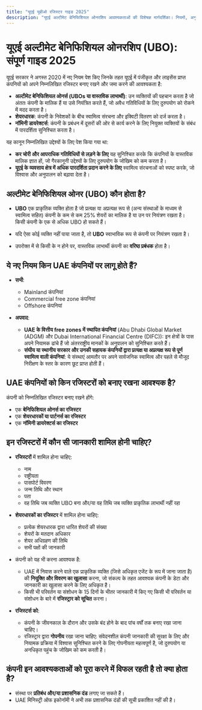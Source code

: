 ```yaml
---
title: "यूएई यूबीओ रजिस्टर गाइड 2025"
description: "यूएई अल्टीमेट बेनिफिशियल ओनरशिप आवश्यकताओं की विशेषज्ञ मार्गदर्शिका। नियमों, अनुपालन और रिपोर्टिंग दायित्वों का पूर्ण अवलोकन।"
---
```


# यूएई अल्टीमेट बेनिफिशियल ओनरशिप (UBO): संपूर्ण गाइड 2025

यूएई सरकार ने अगस्त 2020 में नए नियम पेश किए जिनके तहत यूएई में पंजीकृत और लाइसेंस प्राप्त कंपनियों को अपने निम्नलिखित रजिस्टर बनाए रखने और जमा करने की आवश्यकता है:

- **अल्टीमेट बेनिफिशियल ओनर्स (UBOs या वास्तविक लाभार्थी)**: उन व्यक्तियों की पहचान करता है जो अंततः कंपनी के मालिक हैं या उसे नियंत्रित करते हैं, जो अवैध गतिविधियों के लिए दुरुपयोग को रोकने में मदद करता है।
- **शेयरधारक**: कंपनी के निवेशकों के बीच स्वामित्व संरचना और इक्विटी वितरण को दर्ज करता है।
- **नॉमिनी डायरेक्टर्स**: कंपनी के प्रबंधन में दूसरों की ओर से कार्य करने के लिए नियुक्त व्यक्तियों के संबंध में पारदर्शिता सुनिश्चित करता है।

यह कानून निम्नलिखित उद्देश्यों के लिए पेश किया गया था:

- **कर चोरी और आपराधिक गतिविधियों से लड़ने के लिए** यह सुनिश्चित करके कि कंपनियों के वास्तविक मालिक ज्ञात हों, जो गैरकानूनी उद्देश्यों के लिए दुरुपयोग के जोखिम को कम करता है।
- **यूएई के व्यवसाय क्षेत्र में अधिक पारदर्शिता प्रदान करने के लिए** स्वामित्व संरचनाओं को स्पष्ट करके, जो विश्वास और अनुपालन को बढ़ावा देता है।

## अल्टीमेट बेनिफिशियल ओनर (UBO) कौन होता है?

- **UBO** एक प्राकृतिक व्यक्ति होता है जो प्रत्यक्ष या अप्रत्यक्ष रूप से (अन्य संस्थाओं के माध्यम से स्वामित्व सहित) कंपनी के कम से कम 25% शेयरों का मालिक है या उन पर नियंत्रण रखता है। किसी कंपनी के एक से अधिक UBO हो सकते हैं।

- यदि ऐसा कोई व्यक्ति नहीं पाया जाता है, तो **UBO** स्वाभाविक रूप से कंपनी पर नियंत्रण रखता है।

- उपरोक्त में से किसी के न होने पर, वास्तविक लाभार्थी कंपनी का **वरिष्ठ प्रबंधक** होता है।

## ये नए नियम किन UAE कंपनियों पर लागू होते हैं?

- **सभी**:

  - Mainland कंपनियां
  - Commercial free zone कंपनियां
  - Offshore कंपनियां

- **अपवाद**:
  - **UAE के वित्तीय free zones में स्थापित कंपनियां** (Abu Dhabi Global Market (ADGM) और Dubai International Financial Centre (DIFC)): इन क्षेत्रों के पास अपने नियामक ढांचे हैं जो अंतरराष्ट्रीय मानकों के अनुपालन को सुनिश्चित करते हैं।
  - **संघीय या स्थानीय सरकार और उनकी सहायक कंपनियों द्वारा प्रत्यक्ष या अप्रत्यक्ष रूप से पूर्ण स्वामित्व वाली कंपनियां**: ये संस्थाएं आमतौर पर अपने सार्वजनिक स्वामित्व और पहले से मौजूद निरीक्षण के स्तर के कारण छूट प्राप्त होती हैं।

## UAE कंपनियों को किन रजिस्टरों को बनाए रखना आवश्यक है?

कंपनी को निम्नलिखित रजिस्टर बनाए रखने होंगे:

- एक **बेनिफिशियल ओनर्स का रजिस्टर**
- एक **शेयरधारकों या पार्टनर्स का रजिस्टर**
- एक **नॉमिनी डायरेक्टर्स का रजिस्टर**

## इन रजिस्टरों में कौन सी जानकारी शामिल होनी चाहिए?

- **रजिस्टरों** में शामिल होना चाहिए:

  - नाम
  - राष्ट्रीयता
  - पासपोर्ट विवरण
  - जन्म तिथि और स्थान
  - पता
  - वह तिथि जब व्यक्ति UBO बना और/या वह तिथि जब व्यक्ति प्राकृतिक लाभार्थी नहीं रहा

- **शेयरधारकों का रजिस्टर** में शामिल होना चाहिए:

  - प्रत्येक शेयरधारक द्वारा धारित शेयरों की संख्या
  - शेयरों के मतदान अधिकार
  - शेयर अधिग्रहण की तिथि
  - सभी पक्षों की जानकारी

- कंपनी को यह भी करना आवश्यक है:

  - UAE में निवास करने वाले एक प्राकृतिक व्यक्ति (जिसे अधिकृत एजेंट के रूप में जाना जाता है) की **नियुक्ति और विवरण का खुलासा** करना, जो संकल्प के तहत आवश्यक कंपनी के डेटा और जानकारी का खुलासा करने के लिए अधिकृत है।
  - किसी भी परिवर्तन या संशोधन के 15 दिनों के भीतर जानकारी में किए गए किसी भी परिवर्तन या संशोधन के बारे में **रजिस्ट्रार को सूचित** करना।

- **रजिस्टर्स को**:
  - कंपनी के जीवनकाल के दौरान और उसके बंद होने के बाद पांच वर्षों तक बनाए रखा जाना चाहिए।
  - रजिस्ट्रार द्वारा **गोपनीय** रखा जाना चाहिए: संवेदनशील कंपनी जानकारी की सुरक्षा के लिए और नियामक प्रक्रिया में विश्वास सुनिश्चित करने के लिए गोपनीयता महत्वपूर्ण है, जो दुरुपयोग या अनधिकृत पहुंच के जोखिम को कम करती है।

## कंपनी इन आवश्यकताओं को पूरा करने में विफल रहती है तो क्या होता है?

- संस्था पर **प्रतिबंध और/या प्रशासनिक दंड** लगाए जा सकते हैं।
- UAE मिनिस्ट्री ऑफ इकोनॉमी ने अभी तक प्रशासनिक दंडों की सूची प्रकाशित नहीं की है।